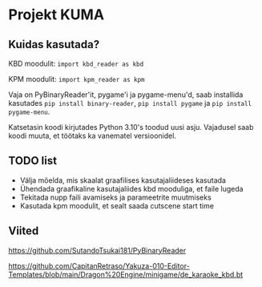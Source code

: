 # Projekt KUMA
## Kuidas kasutada?
KBD moodulit:
`import kbd_reader as kbd`

KPM moodulit:
`import kpm_reader as kpm`

Vaja on PyBinaryReader'it, pygame'i ja pygame-menu'd, saab installida kasutades `pip install binary-reader`, `pip install pygame` ja `pip install pygame-menu`.

Katsetasin koodi kirjutades Python 3.10's toodud uusi asju. Vajadusel saab koodi muuta, et töötaks ka vanematel versioonidel.
## TODO list
* Välja mõelda, mis skaalat graafilises kasutajaliideses kasutada
* Ühendada graafikaline kasutajaliides kbd mooduliga, et faile lugeda
* Tekitada nupp faili avamiseks ja parameetrite muutmiseks
* Kasutada kpm moodulit, et sealt saada cutscene start time

## Viited
https://github.com/SutandoTsukai181/PyBinaryReader

https://github.com/CapitanRetraso/Yakuza-010-Editor-Templates/blob/main/Dragon%20Engine/minigame/de_karaoke_kbd.bt
